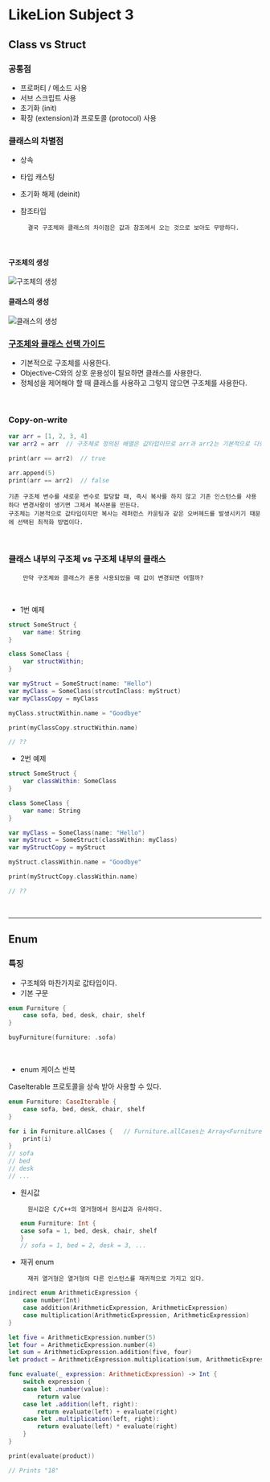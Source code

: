 # LikeLion Subject 3

## Class vs Struct

### 공통점
* 프로퍼티 / 메소드 사용
* 서브 스크립트 사용
* 초기화 (init)
* 확장 (extension)과 프로토콜 (protocol) 사용

### 클래스의 차별점
* 상속
* 타입 캐스팅
* 초기화 해제 (deinit)
* 참조타입

        결국 구조체와 클래스의 차이점은 값과 참조에서 오는 것으로 보아도 무방하다.

    <br/>

#### 구조체의 생성

![구조체의 생성](https://corykim0829.github.io/assets/images/understanding-swift-performance/1-1value-semantics.png)

#### 클래스의 생성

![클래스의 생성](https://corykim0829.github.io/assets/images/understanding-swift-performance/1-2value-semantics.png)


### [구조체와 클래스 선택 가이드](https://developer.apple.com/documentation/swift/choosing-between-structures-and-classes)
* 기본적으로 구조체를 사용한다.
* Objective-C와의 상호 운용성이 필요하면 클래스를 사용한다.
* 정체성을 제어해야 할 때 클래스를 사용하고 그렇지 않으면 구조체를 사용한다.

<br/>

### Copy-on-write

```swift
var arr = [1, 2, 3, 4]
var arr2 = arr  // 구조체로 정의된 배열은 값타입이므로 arr과 arr2는 기본적으로 다르다.

print(arr == arr2)  // true

arr.append(5)
print(arr == arr2)  // false
```

    기존 구조체 변수를 새로운 변수로 할당할 때, 즉시 복사를 하지 않고 기존 인스턴스를 사용하다 변경사항이 생기면 그제서 복사본을 만든다.
    구조체는 기본적으로 값타입이지만 복사는 레퍼런스 카운팅과 같은 오버헤드를 발생시키기 때문에 선택된 최적화 방법이다.

<br/>

### 클래스 내부의 구조체 vs 구조체 내부의 클래스

        만약 구조체와 클래스가 혼용 사용되었을 때 값이 변경되면 어떨까?

<br/>

* 1번 예제

```swift
struct SomeStruct {
    var name: String
}

class SomeClass {
    var structWithin;
}

var myStruct = SomeStruct(name: "Hello")
var myClass = SomeClass(strcutInClass: myStruct)
var myClassCopy = myClass

myClass.structWithin.name = "Goodbye"

print(myClassCopy.structWithin.name)

// ??
```

* 2번 예제

```swift
struct SomeStruct {
    var classWithin: SomeClass
}

class SomeClass {
    var name: String
}

var myClass = SomeClass(name: "Hello")
var myStruct = SomeStruct(classWithin: myClass)
var myStructCopy = myStruct

myStruct.classWithin.name = "Goodbye"

print(myStructCopy.classWithin.name)

// ??
```
<br/>

---
## Enum
### 특징
* 구조체와 마찬가지로 값타입이다.
* 기본 구문
```swift
enum Furniture {
    case sofa, bed, desk, chair, shelf
}

buyFurniture(furniture: .sofa)
```

<br/>

* enum 케이스 반복

CaseIterable 프로토콜을 상속 받아 사용할 수 있다.

```swift
enum Furniture: CaseIterable {
    case sofa, bed, desk, chair, shelf
}

for i in Furniture.allCases {   // Furniture.allCases는 Array<Furniture>을 반환한다.
    print(i)
}
// sofa
// bed
// desk
// ...
```

* 원시값

        원시값은 C/C++의 열거형에서 원시값과 유사하다.
    ```swift
    enum Furniture: Int {
    case sofa = 1, bed, desk, chair, shelf
    }
    // sofa = 1, bed = 2, desk = 3, ...
    ```

* 재귀 enum

        재귀 열거형은 열거형의 다른 인스턴스를 재귀적으로 가지고 있다. 

```swift
indirect enum ArithmeticExpression {
    case number(Int)
    case addition(ArithmeticExpression, ArithmeticExpression)
    case multiplication(ArithmeticExpression, ArithmeticExpression)
}

let five = ArithmeticExpression.number(5)
let four = ArithmeticExpression.number(4)
let sum = ArithmeticExpression.addition(five, four)
let product = ArithmeticExpression.multiplication(sum, ArithmeticExpression.number(2))

func evaluate(_ expression: ArithmeticExpression) -> Int {
    switch expression {
    case let .number(value):
        return value
    case let .addition(left, right):
        return evaluate(left) + evaluate(right)
    case let .multiplication(left, right):
        return evaluate(left) * evaluate(right)
    }
}

print(evaluate(product))

// Prints "18"
```